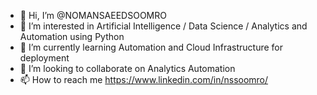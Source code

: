 - 👋 Hi, I’m @NOMANSAEEDSOOMRO
- 👀 I’m interested in Artificial Intelligence / Data Science / Analytics and Automation using Python
- 🌱 I’m currently learning Automation and Cloud Infrastructure for deployment
- 💞️ I’m looking to collaborate on Analytics Automation
- 📫 How to reach me https://www.linkedin.com/in/nssoomro/

<!---
NOMANSAEEDSOOMRO/NOMANSAEEDSOOMRO is a ✨ special ✨ repository because its `README.md` (this file) appears on your GitHub profile.
You can click the Preview link to take a look at your changes.
--->
